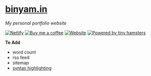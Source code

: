 # [binyam.in](https://binyam.in)
*My personal portfolio website*

[![Netlify](https://img.shields.io/netlify/8b652d50-feb2-4b90-8764-bc84ddf214c4?color=blue&logo=netlify&logoColor=white&style=for-the-badge)](https://app.netlify.com/sites/b3u/deploys)
[![Buy me a coffee](https://img.shields.io/badge/Buy_me_a-coffee-fa810d?style=for-the-badge)](https://buymeacoff.ee/b3u)
[![Website](https://img.shields.io/website?url=https%3A%2F%2Fbinyam.in&style=for-the-badge)](https://binyam.in)
[![Powered by tiny hamsters](https://img.shields.io/badge/Powered_By-Tiny_Hamsters-5d9741?labelColor=c1d72f&style=for-the-badge)](https://bitrebels.com/technology/hamster-smartphone-charger-prototype/)

**To Add**
- word count
- rss feed
- sitemap
- [syntax highlighting](https://www.11ty.dev/docs/plugins/syntaxhighlight/)